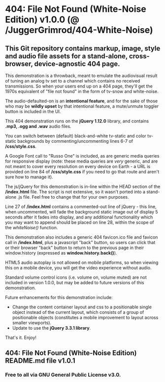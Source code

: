 # 404: File Not Found (White-Noise Edition) v1.0.0 (@ /JuggerGrimrod/404-White-Noise)

## This Git repository contains markup, image, style and audio file assets for a stand-alone, cross-browser, device-agnostic 404 page.

This demonstration is a throwback, meant to emulate the audiovisual result of tuning an analog tv set to a channel which contains no received transmissions.  So when your users end up on a 404 page, they'll get the 1970s equivalent of "file not found" in the form of tv-snow and white-noise.

The audio-defaulted-on is an **intentional feature**, and for the sake of those who may be **wildly upset** by that intentional feature, a mute/unmute toggler button is included in the UI.

This 404 demonstration runs on the **jQuery 1.12.0** library, and contains **.mp3, .ogg and .wav** audio files.  

You can switch between (default) black-and-white tv-static and color tv-static backgrounds by commenting/uncommenting lines 6-7 of **/css/style.css**. 

A Google Font call to "Russo One" is included, as are generic media queries for responsive display (note: these media queries are *very* generic, and are not meant to cover every resolution on every device on Earth - a URL is provided on line 84 of **/css/style.css** if you need to go that route and aren't sure how to manage it).

The js/jQuery for this demonstration is in-line within the HEAD section of the **/index.html** file.  The script is not extensive, so it wasn't ported into a stand-alone .js file.  Feel free to change that for your own purposes.

Line 27 of **/index.html** contains a commented-out line of jQuery - this line, when uncommented, will fade the background static image out of display 5 seconds after it fades into display, and any additional functionality which you may want to append should be placed on line 28, within the scope of the *whiteNoise()* function.

This demonstration also includes a generic 404 favicon.ico file and favicon call in **/index.html**, plus a javascript "back" button, so users can click that or their browser "back" button to return to the previous page in their window.history (expressed as **window.history.back()**).

HTML5 audio autoplay is not allowed on mobile platforms, so when viewing this on a mobile device, you will get the video experience without audio.

Standard volume control icons (i.e. volume on, volume muted) are not included in version 1.0.0, but may be added to future versions of this demonstration.

Future enhancements for this demonstration include:

  * Change the content container layout and css to a positionable single object instead of the current layout, which consists of a group of positionable objects (constitutes a mobile improvement to layout across smaller viewports).
  * Update to use the **jQuery 3.3.1 library**.

That's it.  Enjoy!

## 404: File Not Found (White-Noise Edition) README.md file v1.0.1 

### Free to all via GNU General Public License v3.0.
